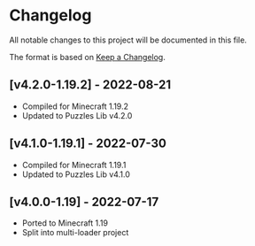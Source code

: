 # Changelog
All notable changes to this project will be documented in this file.

The format is based on [Keep a Changelog].

## [v4.2.0-1.19.2] - 2022-08-21
- Compiled for Minecraft 1.19.2
- Updated to Puzzles Lib v4.2.0

## [v4.1.0-1.19.1] - 2022-07-30
- Compiled for Minecraft 1.19.1
- Updated to Puzzles Lib v4.1.0

## [v4.0.0-1.19] - 2022-07-17
- Ported to Minecraft 1.19
- Split into multi-loader project

[Keep a Changelog]: https://keepachangelog.com/en/1.0.0/
